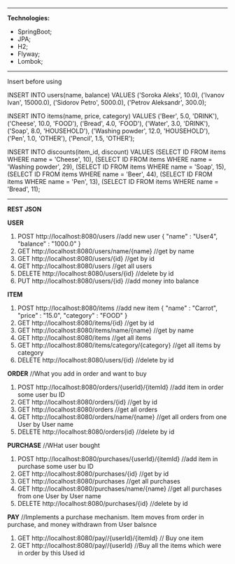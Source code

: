 
------------

**Technologies:**
- SpringBoot;
- JPA;
- H2;
- Flyway;
- Lombok;

------------
Insert before using

INSERT INTO users(name, balance)
VALUES ('Soroka Aleks', 10.0),
('Ivanov Ivan', 15000.0),
('Sidorov Petro', 5000.0),
('Petrov Aleksandr', 300.0);

INSERT INTO items(name, price, category)
VALUES ('Beer', 5.0, 'DRINK'),
('Cheese', 10.0, 'FOOD'),
('Bread', 4.0, 'FOOD'),
('Water', 3.0, 'DRINK'),
('Soap', 8.0, 'HOUSEHOLD'),
('Washing powder', 12.0, 'HOUSEHOLD'),
('Pen', 1.0, 'OTHER'),
('Pencil', 1.5, 'OTHER');

INSERT INTO discounts(item_id, discount)
VALUES (SELECT ID FROM items WHERE name = 'Cheese', 10),
(SELECT ID FROM items WHERE name = 'Washing powder', 29),
(SELECT ID FROM items WHERE name = 'Soap', 15),
(SELECT ID FROM items WHERE name = 'Beer', 44),
(SELECT ID FROM items WHERE name = 'Pen', 13),
(SELECT ID FROM items WHERE name = 'Bread', 11);


------------
**REST JSON**

**USER**
1. POST http://localhost:8080/users //add new user
{
	"name" : "User4",
	"balance" : "1000.0"
}
2. GET http://localhost:8080/users/name/{name} //get by name
3. GET http://localhost:8080/users/{id} //get by id
4. GET http://localhost:8080/users //get all users
5. DELETE http://localhost:8080/users/{id} //delete by id
6. PUT http://localhost:8080/users/{id} //add money into balance

**ITEM**
1. POST http://localhost:8080/items //add new item
{
	"name" : "Carrot",
	"price" : "15.0",
	"category" : "FOOD"
}
2. GET http://localhost:8080/items/{id} //get by id
3. GET http://localhost:8080/items/name/{name} //get by name
4. GET http://localhost:8080/items //get all items
5. GET http://localhost:8080/items/category/{category} //get all items by category
6. DELETE http://localhost:8080/users/{id} //delete by id

**ORDER** //What you add in order and want to buy
1. POST http://localhost:8080/orders/{userId}/{itemId} //add item in order some user bu ID
2. GET http://localhost:8080/orders/{id} //get by id
3. GET http://localhost:8080/orders //get all orders
4. GET http://localhost:8080/orders/name/{name} //get all orders from one User  by User name
5. DELETE http://localhost:8080/orders{id} //delete by id

**PURCHASE** //WHat user bought
1. POST http://localhost:8080/purchases/{userId}/{itemId} //add item in purchase some user bu ID
2. GET http://localhost:8080/purchases/{id} //get by id
3. GET http://localhost:8080/purchases //get all purchases
4. GET http://localhost:8080/purchases/name/{name} //get all purchases from one User by User name
5. DELETE http://localhost:8080/purchases/{id} //delete by id 

**PAY** //Implements a purchase mechanism. Item moves from order in purchase, and money withdrawn from User balsnce
1. GET http://localhost:8080/pay//{userId}/{itemId} // Buy one item
2. GET http://localhost:8080/pay//{userId} //Buy all the items which were in order by this Used id

